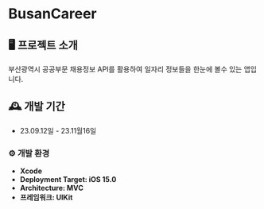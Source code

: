# BusanCareer


## 🖥️ 프로젝트 소개
부산광역시 공공부문 채용정보 API를 활용하여 일자리 정보들을 한눈에 볼수 있는 앱입니다.
<br>

## 🕰️ 개발 기간
* 23.09.12일 - 23.11월16일


### ⚙️ 개발 환경
- **Xcode**
- **Deployment Target: iOS 15.0** 
- **Architecture: MVC**
- **프레임워크: UIKit**


